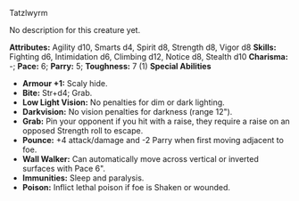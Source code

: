 Tatzlwyrm

No description for this creature yet.

**Attributes:** Agility d10, Smarts d4, Spirit d8, Strength d8, Vigor
d8
**Skills:** Fighting d6, Intimidation d6, Climbing d12, Notice d8,
Stealth d10
**Charisma:** -; **Pace:** 6; **Parry:** 5; **Toughness:** 7 (1)
**Special Abilities**
- **Armour +1:** Scaly hide.
- **Bite:** Str+d4; Grab.
- **Low Light Vision:** No penalties for dim or dark lighting.
- **Darkvision:** No vision penalties for darkness (range 12").
- **Grab:** Pin your opponent if you hit with a raise, they require a
raise on an opposed Strength roll to escape.
- **Pounce:** +4 attack/damage and -2 Parry when first moving adjacent
to foe.
- **Wall Walker:** Can automatically move across vertical or inverted
surfaces with Pace 6".
- **Immunities:** Sleep and paralysis.
- **Poison:** Inflict lethal poison if foe is Shaken or wounded.

